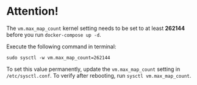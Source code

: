 # Attention!

The `vm.max_map_count` kernel setting needs to be set to at least **262144** before you run `docker-compose up -d`.

Execute the following command in terminal:

`sudo sysctl -w vm.max_map_count=262144`

To set this value permanently, update the `vm.max_map_count` setting in `/etc/sysctl.conf`.
To verify after rebooting, run `sysctl vm.max_map_count`.